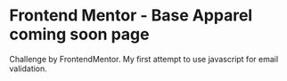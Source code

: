 # Frontend Mentor - Base Apparel coming soon page

Challenge by FrontendMentor. My first attempt to use javascript for email validation.
